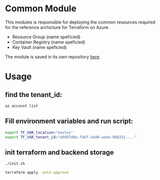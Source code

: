 # Common Module

This modules is responsible for deploying the common resources required for the reference archicture for Terraform on Azure.
- Resource Group (name speficied)
- Container Registry (name speficied)
- Key Vault (name speficied)


The module is saved in its own repository [here](https://github.com/jeffan18/terraform-azure-ref-common-module).


# Usage
## find the tenant_id:
```bash
az account list
```

## Fill environment variables and run script:

```bash
export TF_VAR_location="eastus"
export TF_VAR_tenant_id="e0d97d0a-f46f-4a90-aeed-9b8331...."
```

## init terraform and backend storage
```bash
./init.sh

terraform apply -auto-approve
```

